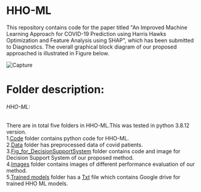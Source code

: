 # HHO-ML
This repository contains code for the paper titled "An Improved Machine Learning Approach for COVID-19 Prediction using Harris Hawks Optimization and Feature Analysis using SHAP", which has been submitted to Diagnostics. The overall graphical block diagram of our proposed approached is illustrated in Figure below.
  

![Capture](https://user-images.githubusercontent.com/81968951/154679057-ed710f7d-23c2-4f24-aaad-016ca2ca5de9.PNG)


# Folder description:
###### HHO-ML: 
There are in total five folders in HHO-ML.This was tested in python  3.8.12 version.<br />
1.[Code](https://github.com/genos29/HHO-ML/tree/main/Code) folder contains python code for HHO-ML. <br />
2.[Data](https://github.com/genos29/HHO-ML/tree/main/Data) folder has preprocessed data of covid patients.<br />
3.[Fig_for_DecisionSupportSystem](https://github.com/genos29/HHO-ML/tree/main/Fig_for_DecisionSupportSystem) folder contains code and image for Decision Support System of our proposed method. <br />
4.[Images](https://github.com/genos29/HHO-ML/tree/main/Images) folder contains images of different performance evaluation of our method.<br />
5.[Trained models](https://github.com/genos29/HHO-ML/tree/main/Trained_models) folder has a [Txt](https://github.com/genos29/HHO-ML/blob/main/Trained_models/trained_models_link.txt) file which contains Google drive for trained HHO ML models.
